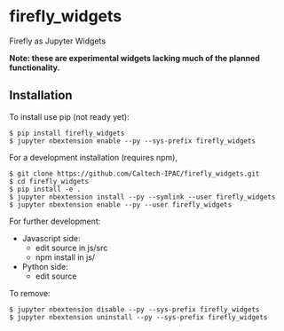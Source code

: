 firefly_widgets
===============================

Firefly as Jupyter Widgets

**Note: these are experimental widgets lacking much of the planned functionality.**

Installation
------------

To install use pip (not ready yet):

    $ pip install firefly_widgets
    $ jupyter nbextension enable --py --sys-prefix firefly_widgets


For a development installation (requires npm),

    $ git clone https://github.com/Caltech-IPAC/firefly_widgets.git
    $ cd firefly_widgets
    $ pip install -e .
    $ jupyter nbextension install --py --symlink --user firefly_widgets
    $ jupyter nbextension enable --py --user firefly_widgets

For further development:
 - Javascript side:
    - edit source in js/src
    - npm install in js/
 - Python side:
    - edit source

To remove:

    $ jupyter nbextension disable --py --sys-prefix firefly_widgets
    $ jupyter nbextension uninstall --py --sys-prefix firefly_widgets


